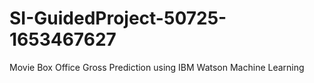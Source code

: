 # SI-GuidedProject-50725-1653467627
Movie Box Office Gross Prediction using IBM Watson Machine Learning
